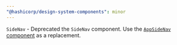 ```yaml
---
"@hashicorp/design-system-components": minor
---
```


`SideNav` - Deprecated the `SideNav` component. Use the [`AppSideNav` component](/components/app-side-nav) as a replacement.
